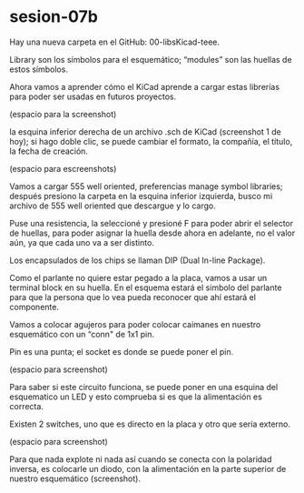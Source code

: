 # sesion-07b
Hay una nueva carpeta en el GitHub: 00-libsKicad-teee.

Library son los símbolos para el esquemático; “modules” son las huellas de estos símbolos.

Ahora vamos a aprender cómo el KiCad aprende a cargar estas librerías para poder ser usadas en futuros proyectos.

(espacio para la screenshot)

la esquina inferior derecha de un archivo .sch de KiCad (screenshot 1 de hoy); si hago doble clic, se puede cambiar el formato, la compañía, el título, la fecha de creación.

(espacio para escreenshots)

Vamos a cargar 555 well oriented, preferencias manage symbol libraries; después presiono la carpeta en la esquina inferior izquierda, busco mi archivo de 555 well oriented que descargue y lo cargo.

Puse una resistencia, la seleccioné y presioné F para poder abrir el selector de huellas, para poder asignar la huella desde ahora en adelante, no el valor aún, ya que cada uno va a ser distinto.

Los encapsulados de los chips se llaman DIP (Dual In-line Package).

Como el parlante no quiere estar pegado a la placa, vamos a usar un terminal block en su huella. En el esquema estará el simbolo del parlante para que la persona que lo vea pueda reconocer que ahí estará el componente.

Vamos a colocar agujeros para poder colocar caimanes en nuestro esquemático con un “conn" de 1x1 pin.

Pin es una punta; el socket es donde se puede poner el pin.

(espacio para screenshot)

Para saber si este circuito funciona, se puede poner en una esquina del esquematico un LED y esto comprueba si es que la alimentación es correcta.

Existen 2 switches, uno que es directo en la placa y otro que sería externo.

(espacio para screenshot)

Para que nada explote ni nada así cuando se conecta con la polaridad inversa, es colocarle un diodo, con la alimentación en la parte superior de nuestro esquemático (screenshot).

